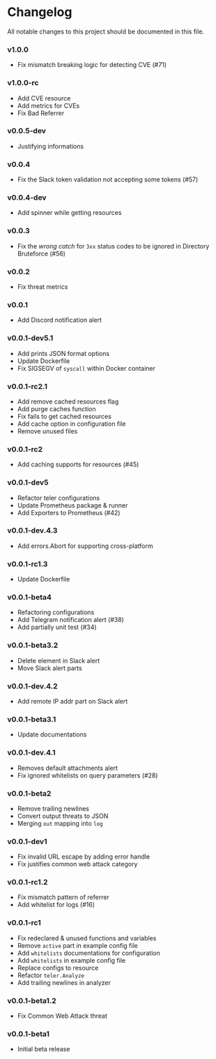 # Changelog

All notable changes to this project should be documented in this file.

### v1.0.0

- Fix mismatch breaking logic for detecting CVE (#71)

### v1.0.0-rc

- Add CVE resource
- Add metrics for CVEs
- Fix Bad Referrer

### v0.0.5-dev

- Justifying informations

### v0.0.4

- Fix the Slack token validation not accepting some tokens (#57)

### v0.0.4-dev

- Add spinner while getting resources

### v0.0.3

- Fix the _wrong catch_ for `3xx` status codes to be ignored in Directory Bruteforce (#56)

### v0.0.2

- Fix threat metrics

### v0.0.1

- Add Discord notification alert

### v0.0.1-dev5.1

- Add prints JSON format options
- Update Dockerfile
- Fix SIGSEGV of `syscall` within Docker container

### v0.0.1-rc2.1

- Add remove cached resources flag
- Add purge caches function
- Fix fails to get cached resources
- Add cache option in configuration file
- Remove unused files

### v0.0.1-rc2

- Add caching supports for resources (#45)

### v0.0.1-dev5

- Refactor teler configurations
- Update Prometheus package & runner
- Add Exporters to Prometheus (#42)

### v0.0.1-dev.4.3

- Add errors.Abort for supporting cross-platform

### v0.0.1-rc1.3

- Update Dockerfile

### v0.0.1-beta4

- Refactoring configurations
- Add Telegram notification alert (#38)
- Add partially unit test (#34)

### v0.0.1-beta3.2

- Delete element in Slack alert
- Move Slack alert parts

### v0.0.1-dev.4.2

- Add remote IP addr part on Slack alert

### v0.0.1-beta3.1

- Update documentations

### v0.0.1-dev.4.1

- Removes default attachments alert
- Fix ignored whitelists on query parameters (#28)

### v0.0.1-beta2

- Remove trailing newlines
- Convert output threats to JSON
- Merging `out` mapping into `log`

### v0.0.1-dev1

- Fix invalid URL escape by adding error handle
- Fix justifies common web attack category

### v0.0.1-rc1.2

- Fix mismatch pattern of referrer
- Add whitelist for logs (#16)

### v0.0.1-rc1

- Fix redeclared & unused functions and variables
- Remove `active` part in example config file
- Add `whitelists` documentations for configuration
- Add `whitelists` in example config file
- Replace configs to resource
- Refactor `teler.Analyze`
- Add trailing newlines in analyzer

### v0.0.1-beta1.2

- Fix Common Web Attack threat

### v0.0.1-beta1

- Initial beta release
